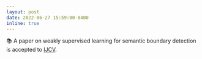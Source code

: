 ```yaml
---
layout: post
date: 2022-06-27 15:59:00-0400
inline: true
---
```


📚 A paper on weakly supervised learning for semantic boundary detection is accepted to [IJCV](https://www.springer.com/journal/11263).